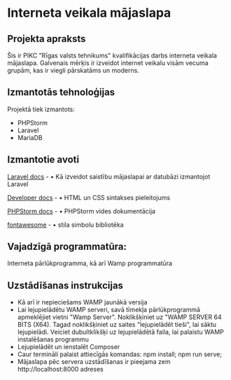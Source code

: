 # Interneta veikala mājaslapa

## Projekta apraksts

   Šis ir PIKC "Rīgas valsts tehnikums" kvalifikācijas darbs interneta veikala mājaslapa. Galvenais mērķis ir izveidot internet veikalu visām vecuma grupām, kas ir viegli pārskatāms un moderns.

## Izmantotās tehnoloģijas
Projektā tiek izmantots:

* PHPStorm
* Laravel
* MariaDB

## Izmantotie avoti
  [Laravel docs](https://laravel.com/docs/8.x/configuration) - •    Kā izveidot saistību mājaslapai ar datubāzi izmantojot Laravel

  [Developer docs](https://developer.mozilla.org/en-US/docs/Learn/HTML/Tables/Basics) - • HTML un CSS sintakses pieleitojums

 [PHPStorm docs](https://www.jetbrains.com/phpstorm/documentation/) - • PHPStorm vides dokumentācija
 
  [fontawesome](https://fontawesome.com/v5.15/icons?d=gallery&p=2) - • stila simbolu bibliotēka


## Vajadzīgā programmatūra:
Interneta pārlūkprogramma, kā arī
Wamp programmatūra

## Uzstādīšanas instrukcijas

* Kā arī ir nepieciešams WAMP jaunākā versija
* Lai lejupielādētu WAMP serveri, savā tīmekļa pārlūkprogrammā apmeklējiet vietni "Wamp Server".
Noklikšķiniet uz "WAMP SERVER 64 BITS (X64).
Tagad noklikšķiniet uz saites "lejupielādēt tieši", lai sāktu lejupielādi.
Veiciet dubultklikšķi uz lejupielādētā faila, lai palaistu WAMP instalēšanas programmu
* Lejupielādēt un ienstalēt Composer
* Caur termināli palaist attiecīgās komandas: npm install; npm run serve;
* Mājaslapa pēc servera uzstādīšanas ir pieejama zem http://localhost:8000 adreses
